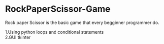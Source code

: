 # RockPaperScissor-Game

Rock paper Scissor is the basic game that every begginner programmer do.

1.Using python loops and conditional statements  
2.GUI tkinter  
 
